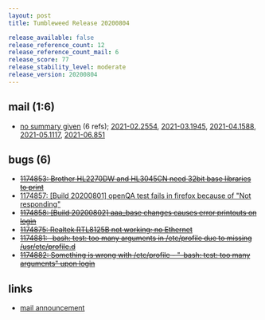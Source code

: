```yaml
---
layout: post
title: Tumbleweed Release 20200804

release_available: false
release_reference_count: 12
release_reference_count_mail: 6
release_score: 77
release_stability_level: moderate
release_version: 20200804
---
```


## mail (1:6)

- [no summary given](https://github.com/boombatower/tumbleweed-review/issues/10) (6 refs); [2021-02.2554](https://github.com/boombatower/tumbleweed-review/issues/10), [2021-03.1945](https://github.com/boombatower/tumbleweed-review/issues/10), [2021-04.1588](https://github.com/boombatower/tumbleweed-review/issues/10), [2021-05.1117](https://github.com/boombatower/tumbleweed-review/issues/10), [2021-06.851](https://github.com/boombatower/tumbleweed-review/issues/10)

## bugs (6)

<!--more-->

- ~~[1174853: Brother HL2270DW and HL3045CN need 32bit base libraries to print](https://bugzilla.opensuse.org/show_bug.cgi?id=1174853)~~
- [1174857: \[Build 20200801\] openQA test fails in firefox because of "Not responding"](https://bugzilla.opensuse.org/show_bug.cgi?id=1174857)
- ~~[1174858: \[Build 20200802\] aaa_base changes causes error printouts on login](https://bugzilla.opensuse.org/show_bug.cgi?id=1174858)~~
- ~~[1174875: Realtek RTL8125B not working; no Ethernet](https://bugzilla.opensuse.org/show_bug.cgi?id=1174875)~~
- ~~[1174881: -bash: test: too many arguments in /etc/profile due to missing /usr/etc/profile.d](https://bugzilla.opensuse.org/show_bug.cgi?id=1174881)~~
- ~~[1174882: Something is wrong with /etc/profile - "-bash: test: too many arguments" upon login](https://bugzilla.opensuse.org/show_bug.cgi?id=1174882)~~



## links

- [mail announcement](https://github.com/boombatower/tumbleweed-review/issues/10)

